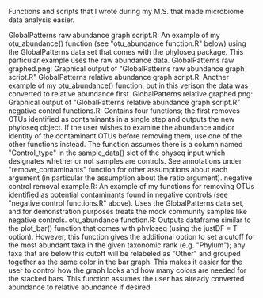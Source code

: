 Functions and scripts that I wrote during my M.S. that made microbiome data analysis easier.

GlobalPatterns raw abundance graph script.R: An example of my otu_abundance() function (see "otu_abundance function.R" below) using the GlobalPatterns data set that comes with the phyloseq package. This particular example uses the raw abundance data.
GlobalPatterns raw graphed.png: Graphical output of "GlobalPatterns raw abundance graph script.R"
GlobalPatterns relative abundance graph script.R: Another example of my otu_abundance() function, but in this verison the data was converted to relative abundance first.
GlobalPatterns relative graphed.png: Graphical output of "GlobalPatterns relative abundance graph script.R"
negative control functions.R: Contains four functions; the first removes OTUs identified as contaminants in a single step and outputs the new phyloseq object. If the user wishes to examine the abundance and/or identity of the contaminant OTUs before removing them, use one of the other functions instead. The function assumes there is a column named "Control_type" in the sample_data() slot of the physeq input which designates whether or not samples are controls. See annotations under "remove_contaminants" function for other assumptions about each argument (in particular the assumption about the ratio argument).
negative control removal example.R: An example of my functions for removing OTUs identified as potential contaminants found in negative controls (see "negative control functions.R" above). Uses the GlobalPatterns data set, and for demonstration purposes treats the mock community samples like negative controls.
otu_abundance function.R: Outputs dataframe similar to the plot_bar() function that comes with phyloseq (using the justDF = T option). However, this function gives the additional option to set a cutoff for the most abundant taxa in the given taxonomic rank (e.g. "Phylum"); any taxa that are below this cutoff will be relabeled as "Other" and grouped together as the same color in the bar graph. This makes it easier for the user to control how the graph looks and how many colors are needed for the stacked bars. This function assumes the user has already converted abundance to relative abundance if desired.
